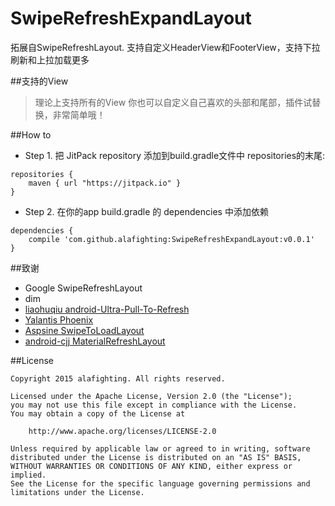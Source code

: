 # SwipeRefreshExpandLayout
拓展自SwipeRefreshLayout. 支持自定义HeaderView和FooterView，支持下拉刷新和上拉加载更多

##支持的View
> 理论上支持所有的View
> 你也可以自定义自己喜欢的头部和尾部，插件试替换，非常简单哦！

##How to

- Step 1. 把 JitPack repository 添加到build.gradle文件中 repositories的末尾:
```
repositories {
    maven { url "https://jitpack.io" }
}
```
- Step 2. 在你的app build.gradle 的 dependencies 中添加依赖
```
dependencies {
	compile 'com.github.alafighting:SwipeRefreshExpandLayout:v0.0.1'
}
```

##致谢
- Google SwipeRefreshLayout
- dim
- [liaohuqiu android-Ultra-Pull-To-Refresh](https://github.com/liaohuqiu/android-Ultra-Pull-To-Refresh)
- [Yalantis Phoenix](https://github.com/Yalantis/Phoenix)
- [Aspsine SwipeToLoadLayout](https://github.com/Aspsine/SwipeToLoadLayout)
- [android-cjj MaterialRefreshLayout](https://github.com/android-cjj/Android-MaterialRefreshLayout)


##License

    Copyright 2015 alafighting. All rights reserved.

    Licensed under the Apache License, Version 2.0 (the "License");
    you may not use this file except in compliance with the License.
    You may obtain a copy of the License at

        http://www.apache.org/licenses/LICENSE-2.0

    Unless required by applicable law or agreed to in writing, software
    distributed under the License is distributed on an "AS IS" BASIS,
    WITHOUT WARRANTIES OR CONDITIONS OF ANY KIND, either express or implied.
    See the License for the specific language governing permissions and
    limitations under the License.
